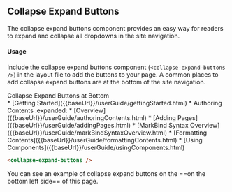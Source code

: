 ## Collapse Expand Buttons

 The collapse expand buttons component provides an easy way for readers to expand and collapse all dropdowns in the site navigation.

 #### Usage

 Include the collapse expand buttons component (`<collapse-expand-buttons />`) in the layout file to add the buttons to your page. A common places to add collapse expand buttons are at the bottom of the site navigation.

<include src="codeAndOutput.md" boilerplate >
<variable name="heading">Collapse Expand Buttons at Bottom</variable>
<variable name="code">
<nav id="site-nav">
  <div class="nav-component slim-scroll">
    <site-nav>
* [Getting Started]({{baseUrl}}/userGuide/gettingStarted.html)
* Authoring Contents :expanded:
  * [Overview]({{baseUrl}}/userGuide/authoringContents.html)
  * [Adding Pages]({{baseUrl}}/userGuide/addingPages.html)
  * [MarkBind Syntax Overview]({{baseUrl}}/userGuide/markBindSyntaxOverview.html)
  * [Formatting Contents]({{baseUrl}}/userGuide/formattingContents.html)
  * [Using Components]({{baseUrl}}/userGuide/usingComponents.html)
    </site-nav>
  </div>
<collapse-expand-buttons />
</nav>
</variable>
</include>

<!-- Included in syntax cheat sheet -->
<div id="short" class="d-none">

```html
<collapse-expand-buttons />
```

</div>

<!-- Included in readerFacingFeatures.md -->
<div id="examples" class="d-none">

You can see an example of collapse expand buttons on the ==on the bottom left side== of this page.
</div>